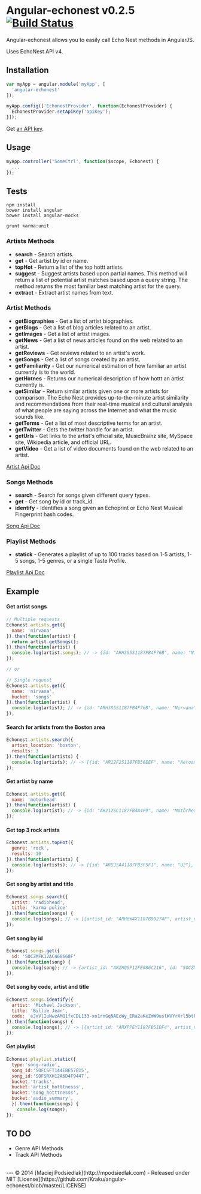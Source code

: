 Angular-echonest v0.2.5 [![Build Status](https://travis-ci.org/Kraku/angular-echonest.svg?branch=master)](https://travis-ci.org/Kraku/angular-echonest)
=============

Angular-echonest allows you to easily call Echo Nest methods in AngularJS.

Uses EchoNest API v4.

## Installation
```js
var myApp = angular.module('myApp', [
  'angular-echonest'
]);

myApp.config(['EchonestProvider', function(EchonestProvider) {
  EchonestProvider.setApiKey('apiKey');
}]);
```

Get [an API key](http://developer.echonest.com/docs/v4/#keys).

## Usage
```js
myApp.controller('SomeCtrl', function($scope, Echonest) {
  ...
});
```

## Tests
```
npm install
bower install angular
bower install angular-mocks

grunt karma:unit

```

### Artists Methods
  - **search** - Search artists.
  - **get** - Get artist by id or name.
  - **topHot** - Return a list of the top hottt artists.
  - **suggest** - Suggest artists based upon partial names. This method will return a list of potential artist matches based upon a query string. The method returns the most familiar best matching artist for the query.
  - **extract** - Extract artist names from text.

### Artist Methods
  - **getBiographies** - Get a list of artist biographies.
  - **getBlogs** - Get a list of blog articles related to an artist.
  - **getImages** - Get a list of artist images.
  - **getNews** - Get a list of news articles found on the web related to an artist.
  - **getReviews** - Get reviews related to an artist's work.
  - **getSongs** - Get a list of songs created by an artist.
  - **getFamiliarity** - Get our numerical estimation of how familiar an artist currently is to the world.
  - **getHotnes** - Returns our numerical description of how hottt an artist currently is.
  - **getSimilar** - Return similar artists given one or more artists for comparison. The Echo Nest provides up-to-the-minute artist similarity and recommendations from their real-time musical and cultural analysis of what people are saying across the Internet and what the music sounds like.
  - **getTerms** - Get a list of most descriptive terms for an artist.
  - **getTwitter** - Gets the twitter handle for an artist.
  - **getUrls** - Get links to the artist's official site, MusicBrainz site, MySpace site, Wikipedia article, and official URL.
  - **getVideo** - Get a list of video documents found on the web related to an artist.

[Artist Api Doc](http://developer.echonest.com/docs/v4/artist.html)

### Songs Methods
  - **search** - Search for songs given different query types.
  - **get** - Get song by id or track_id.
  - **identify** - Identifies a song given an Echoprint or Echo Nest Musical Fingerprint hash codes.

[Song Api Doc](http://developer.echonest.com/docs/v4/song.html)

### Playlist Methods
  - **statick** - Generates a playlist of up to 100 tracks based on 1-5 artists, 1-5 songs, 1-5 genres, or a single Taste Profile.

[Playlist Api Doc](http://developer.echonest.com/docs/v4/standard.html)


## Example
#### Get artist songs
```js
// Multiple requests
Echonest.artists.get({
  name: 'nirvana'
}).then(function(artist) {
  return artist.getSongs();
}).then(function(artist) {
  console.log(artist.songs); // -> {id: "ARH3S5S1187FB4F76B", name: "Nirvana", songs: Array[15]}
});

// or

// Single request
Echonest.artists.get({
  name: 'nirvana',
  bucket: 'songs'
}).then(function(artist) {
  console.log(artist); // -> {id: "ARH3S5S1187FB4F76B", name: "Nirvana", songs: Array[15]}
});
```

#### Search for artists from the Boston area
```js
Echonest.artists.search({ 
  artist_location: 'boston',
  results: 3
}).then(function(artists) {
  console.log(artists); // -> [{id: "AR12F2S1187FB56EEF", name: "Aerosmith"}, {...}, {...}]
});
```

#### Get artist by name
```js
Echonest.artists.get({ 
  name: 'motorhead'
}).then(function(artist) {
  console.log(artist); // -> {id: "AR212SC1187FB4A4F9", name: "Motörhead"}
});
```

#### Get top 3 rock artists
```js
Echonest.artists.topHot({
  genre: 'rock',
  results: 10
}).then(function(artists) {
  console.log(artists); // -> [{id: "ARUJ5A41187FB3F5F1", name: "U2"}, {...}, {...}]
});
```

#### Get song by artist and title
```js
Echonest.songs.search({
  artist: 'radiohead',
  title: 'karma police'
}).then(function(songs) {
  console.log(songs); // -> [{artist_id: "ARH6W4X1187B99274F", artist_name: "Radiohead", id: "SOHJOLH12A6310DFE5", title: "Karma Police"}, {...}]
});
```

#### Get song by id
```js
Echonest.songs.get({
  id: 'SOCZMFK12AC468668F'
}).then(function(song) {
  console.log(song); // -> {artist_id: "ARZHQSP12FE086C216", id: "SOCZMFK12AC468668F", artist_name: "Wil-Lean", title: "Stay Fly"}
});
```

#### Get song by code, artist and title
```js
Echonest.songs.identify({
  artist: 'Michael Jackson',
  title: 'Billie Jean',
  code: 'eJxVlIuNwzAMQ1fxCDL133-xo1rnGqNAEcWy_ERa2aKeZmW9ustWVYrXrl5bthn_laFkzguNWpklEmoTB74JKYZSPlbJ0sy9fQrsrbEaO9W3bsbaWOoK7IhkHFaf_ag2d75oOQSZczbz5CKA7XgTIBIXASvFi0A3W8pMUZ7FZTWTVbujCcADlQ_f_WbdRNJ2vDUwSF0EZmFvAku_CVy440fgiIvArWZZWoJ7GWd-CVTYC5FCFI8GQdECdROE20UQfLoIUmhLC7IiByF1gzbAs3tsSKctyC76MPJlHRsZ5qhSQhu_CJFcKtW4EMrHSIrpTGLFqsdItj1H9JYHQYN7W2nkC6GDPjZTAzL9dx0fS4M1FoROHh9YhLHWdRchQSd_CLTpOHkQQP3xQsA2-sLOUD7CzxU0GmHVdIxh46Oide0NrNEmjghG44Ax_k2AoDHsiV6WsiD6OFm8y-0Lyt8haDBBzeMlAnTuuGYIB4WA2lEPAWbdeOabgFN6TQMs6ctLA5fHyKMBB0veGrjPfP00IAlWNm9n7hEh5PiYYBGKQDP-x4F0CL8HkhoQnRWN997JyEpnHFR7EhLPQMZmgXS68hsHktEVErranvSSR2VwfJhQCnkuwhBUcINNY-xu1pmw3PmBqU9-8xu0kiF1ngOa8vwBSSzzNw=='
}).then(function(songs) {
  console.log(songs); // -> [{artist_id: "ARXPPEY1187FB51DF4", artist_name: "Michael Jackson", id: "SODJXOA1313438FB61", message: "OK (match type 5)", score: 54, title: "Billie Jean"}]
});
```

#### Get playlist
```js
Echonest.playlist.static({
  type:'song-radio',
  song_id:'SOFCSFT144EBE57815',
  song_id:'SOFSRXH12A6D4F9447',
  bucket:'tracks',
  bucket:'artist_hotttnesss',
  bucket:'song_hotttnesss',
  bucket:'audio_summary',
  }).then(function(songs) {
    console.log(songs);
});
```

## TO DO
  * Genre API Methods
  * Track API Methods

<br>
---
© 2014 [Maciej Podsiedlak](http://mpodsiedlak.com) - Released under MIT [License](https://github.com/Kraku/angular-echonest/blob/master/LICENSE)
